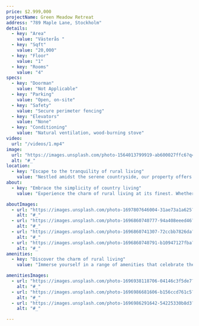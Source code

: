 ```yaml
---
price: $2.999,000
projectName: Green Meadow Retreat
address: "789 Maple Lane, Stockholm"
details:
  - key: "Area"
    value: "Västerås "
  - key: "Sqft"
    value: "20,000"
  - key: "Floor"
    value: "1"
  - key: "Rooms"
    value: "4"
specs:
  - key: "Doorman"
    value: "Not Applicable"
  - key: "Parking"
    value: "Open, on-site"
  - key: "Safety"
    value: "Secure perimeter fencing"
  - key: "Elevators"
    value: "None"
  - key: "Conditioning"
    value: "Natural ventilation, wood-burning stove"
video:
  url: "/videos/1.mp4"
image:
  url: "https://images.unsplash.com/photo-1564013799919-ab600027ffc6?q=80&w=2670&auto=format&fit=crop&ixlib=rb-4.0.3&ixid=M3wxMjA3fDB8MHxwaG90by1wYWdlfHx8fGVufDB8fHx8fA%3D%3D"
  alt: "#_"
location:
  - key: "Escape to the tranquility of rural living"
    value: "Nestled amidst the serene countryside, our property offers a peaceful retreat away from the hustle and bustle of city life. Enjoy the beauty of nature, expansive landscapes, and fresh air, all while being just a short drive from local amenities and attractions."
about:
  - key: "Embrace the simplicity of country living"
    value: "Experience the charm of rural living at its finest. Whether you're relaxing on the front porch, exploring nearby hiking trails, or tending to your own garden, there's something for everyone to enjoy in this idyllic setting."

aboutImages:
  - url: "https://images.unsplash.com/photo-1697807646004-31ae73a1a625?q=80&w=2670&auto=format&fit=crop&ixlib=rb-4.0.3&ixid=M3wxMjA3fDB8MHxwaG90by1wYWdlfHx8fGVufDB8fHx8fA%3D%3D"
    alt: "#_"
  - url: "https://images.unsplash.com/photo-1696860740777-94a408eeed46?q=80&w=2671&auto=format&fit=crop&ixlib=rb-4.0.3&ixid=M3wxMjA3fDB8MHxwaG90by1wYWdlfHx8fGVufDB8fHx8fA%3D%3D"
    alt: "#_"
  - url: "https://images.unsplash.com/photo-1696860741307-72ccbb7826da?q=80&w=2671&auto=format&fit=crop&ixlib=rb-4.0.3&ixid=M3wxMjA3fDB8MHxwaG90by1wYWdlfHx8fGVufDB8fHx8fA%3D%3D"
    alt: "#_"
  - url: "https://images.unsplash.com/photo-1696860740791-b10947127fba?q=80&w=2671&auto=format&fit=crop&ixlib=rb-4.0.3&ixid=M3wxMjA3fDB8MHxwaG90by1wYWdlfHx8fGVufDB8fHx8fA%3D%3D"
    alt: "#_"
amenities:
  - key: "Discover the charm of rural living"
    value: "Immerse yourself in a range of amenities that celebrate the beauty of country life. From sprawling gardens and cozy fireplaces to charming barns and picturesque walking trails, there's no shortage of ways to enjoy the simple pleasures of rural living."

amenitiesImages:
  - url: "https://images.unsplash.com/photo-1696938118706-04146c3f5de7?q=80&w=2400&auto=format&fit=crop&ixlib=rb-4.0.3&ixid=M3wxMjA3fDB8MHxwaG90by1wYWdlfHx8fGVufDB8fHx8fA%3D%3D"
    alt: "#_"
  - url: "https://images.unsplash.com/photo-1696986681606-b156ccd761c5?q=80&w=2670&auto=format&fit=crop&ixlib=rb-4.0.3&ixid=M3wxMjA3fDB8MHxwaG90by1wYWdlfHx8fGVufDB8fHx8fA%3D%3D"
    alt: "#_"
  - url: "https://images.unsplash.com/photo-1696986291642-54225330b8d3?q=80&w=2671&auto=format&fit=crop&ixlib=rb-4.0.3&ixid=M3wxMjA3fDB8MHxwaG90by1wYWdlfHx8fGVufDB8fHx8fA%3D%3D"
    alt: "#_"

---
```


